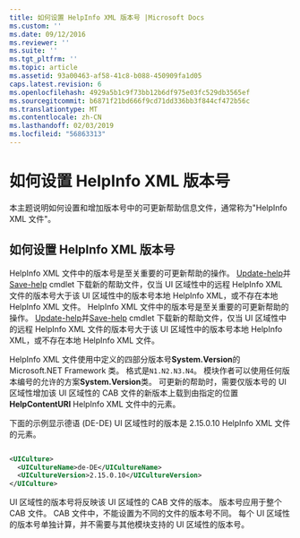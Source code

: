 ```yaml
---
title: 如何设置 HelpInfo XML 版本号 |Microsoft Docs
ms.custom: ''
ms.date: 09/12/2016
ms.reviewer: ''
ms.suite: ''
ms.tgt_pltfrm: ''
ms.topic: article
ms.assetid: 93a00463-af58-41c8-b088-450909fa1d05
caps.latest.revision: 6
ms.openlocfilehash: 4929a5b1c9f73bb12b6df975e03fc529db3565ef
ms.sourcegitcommit: b6871f21bd666f9cd71dd336bb3f844cf472b56c
ms.translationtype: MT
ms.contentlocale: zh-CN
ms.lasthandoff: 02/03/2019
ms.locfileid: "56863313"
---
```

# <a name="how-to-set-helpinfo-xml-version-numbers"></a>如何设置 HelpInfo XML 版本号

本主题说明如何设置和增加版本号中的可更新帮助信息文件，通常称为"HelpInfo XML 文件"。

## <a name="how-to-set-helpinfo-xml-version-numbers"></a>如何设置 HelpInfo XML 版本号

HelpInfo XML 文件中的版本号是至关重要的可更新帮助的操作。 [Update-help](/powershell/module/Microsoft.PowerShell.Core/Update-Help)并[Save-help](/powershell/module/Microsoft.PowerShell.Core/Update-Help) cmdlet 下载新的帮助文件，仅当 UI 区域性中的远程 HelpInfo XML 文件的版本号大于该 UI 区域性中的版本号本地 HelpInfo XML，或不存在本地 HelpInfo XML 文件。
HelpInfo XML 文件中的版本号是至关重要的可更新帮助的操作。 [Update-help](/powershell/module/Microsoft.PowerShell.Core/Update-Help)并[Save-help](/powershell/module/Microsoft.PowerShell.Core/Update-Help) cmdlet 下载新的帮助文件，仅当 UI 区域性中的远程 HelpInfo XML 文件的版本号大于该 UI 区域性中的版本号本地 HelpInfo XML，或不存在本地 HelpInfo XML 文件。

HelpInfo XML 文件使用中定义的四部分版本号**System.Version**的 Microsoft.NET Framework 类。 格式是`N1.N2.N3.N4`。 模块作者可以使用任何版本编号的允许的方案**System.Version**类。 可更新的帮助时，需要仅版本号的 UI 区域性增加该 UI 区域性的 CAB 文件的新版本上载到由指定的位置**HelpContentURI** HelpInfo XML 文件中的元素。

下面的示例显示德语 (DE-DE) UI 区域性时的版本是 2.15.0.10 HelpInfo XML 文件的元素。

```xml

<UICulture>
  <UICultureName>de-DE</UICultureName>
  <UICultureVersion>2.15.0.10</UICultureVersion>
</UICulture>
```

UI 区域性的版本号将反映该 UI 区域性的 CAB 文件的版本。 版本号应用于整个 CAB 文件。 CAB 文件中，不能设置为不同的文件的版本号不同。 每个 UI 区域性的版本号单独计算，并不需要与其他模块支持的 UI 区域性的版本号。